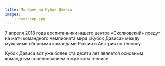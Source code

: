 ```yaml
---
title: Мы едем на Кубок Дэвиса
images:
    - daviscup.jpg
---
```

7 апреля 2018 года воспитанники нашего центра «Сколковский» поедут на матч командного
чемпионата мира «Кубок Дэвиса» между мужскими сборными командами России и Австрии
по теннису.

<!--more-->
Кубок Дэвиса вот уже более ста десяти лет является основным командным соревнованием
в мужском теннисе.

